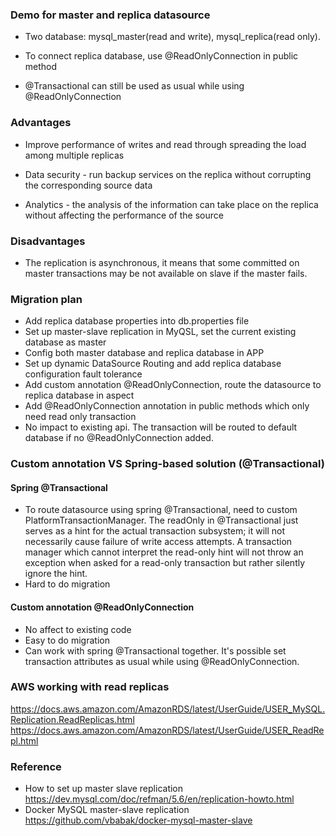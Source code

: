 ### Demo for master and replica datasource

* Two database: mysql_master(read and write), mysql_replica(read only).
  
* To connect replica database, use @ReadOnlyConnection in public method 

* @Transactional can still be used as usual while using @ReadOnlyConnection

### Advantages

* Improve performance of writes and read through spreading the load among multiple replicas 
 
* Data security - run backup services on the replica without corrupting the corresponding source data

* Analytics - the analysis of the information can take place on the replica without affecting the performance of the source

### Disadvantages
* The replication is asynchronous, it means that some committed on master transactions may be not available on slave if the master fails.

### Migration plan
* Add replica database properties into db.properties file
* Set up master-slave replication in MyQSL, set the current existing database as master
* Config both master database and replica database in APP
* Set up dynamic DataSource Routing and add replica database configuration fault tolerance  
* Add custom annotation @ReadOnlyConnection, route the datasource to replica database in aspect 
* Add @ReadOnlyConnection annotation in public methods which only need read only transaction
* No impact to existing api. The transaction will be routed to default database if no @ReadOnlyConnection added.

### Custom annotation VS Spring-based solution (@Transactional)
#### Spring @Transactional
* To route datasource using spring @Transactional, need to custom PlatformTransactionManager.
  The readOnly in @Transactional just serves as a hint for the actual transaction subsystem;
  it will not necessarily cause failure of write access attempts. 
  A transaction manager which cannot interpret the read-only hint will not throw an exception when asked for a read-only transaction but rather silently ignore the hint.
* Hard to do migration
#### Custom annotation @ReadOnlyConnection
* No affect to existing code
* Easy to do migration
* Can work with spring @Transactional together. It's possible set transaction attributes as usual while using @ReadOnlyConnection.

###  AWS working with read replicas
   https://docs.aws.amazon.com/AmazonRDS/latest/UserGuide/USER_MySQL.Replication.ReadReplicas.html
   https://docs.aws.amazon.com/AmazonRDS/latest/UserGuide/USER_ReadRepl.html

  
### Reference
* How to set up master slave replication
  https://dev.mysql.com/doc/refman/5.6/en/replication-howto.html
* Docker MySQL master-slave replication
  https://github.com/vbabak/docker-mysql-master-slave

